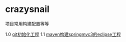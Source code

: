 crazysnail
==========

项目常用构建配置等等


1.0 [git初始化工程](1.0.md)
1.1 [maven构建springmvc3的eclipse工程](1.1.md)
